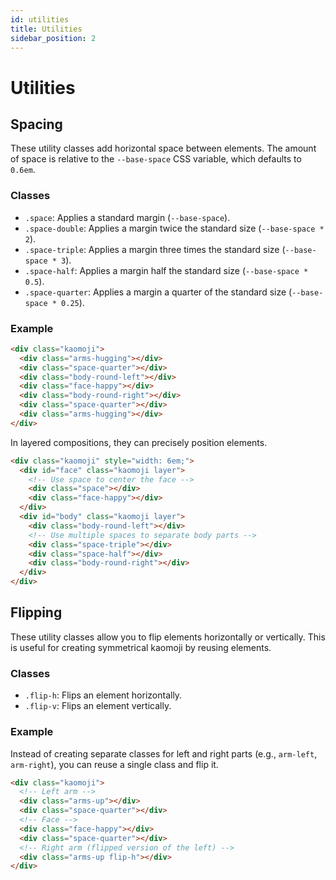 ```yaml
---
id: utilities
title: Utilities
sidebar_position: 2
---
```


# Utilities

## Spacing

These utility classes add horizontal space between elements. The amount of space is relative to the `--base-space` CSS variable, which defaults to `0.6em`.

### Classes

- `.space`: Applies a standard margin (`--base-space`).
- `.space-double`: Applies a margin twice the standard size (`--base-space * 2`).
- `.space-triple`: Applies a margin three times the standard size (`--base-space * 3`).
- `.space-half`: Applies a margin half the standard size (`--base-space * 0.5`).
- `.space-quarter`: Applies a margin a quarter of the standard size (`--base-space * 0.25`).

### Example

```html
<div class="kaomoji">
  <div class="arms-hugging"></div>
  <div class="space-quarter"></div>
  <div class="body-round-left"></div>
  <div class="face-happy"></div>
  <div class="body-round-right"></div>
  <div class="space-quarter"></div>
  <div class="arms-hugging"></div>
</div>
```

In layered compositions, they can precisely position elements.

```html
<div class="kaomoji" style="width: 6em;">
  <div id="face" class="kaomoji layer">
    <!-- Use space to center the face -->
    <div class="space"></div>
    <div class="face-happy"></div>
  </div>
  <div id="body" class="kaomoji layer">
    <div class="body-round-left"></div>
    <!-- Use multiple spaces to separate body parts -->
    <div class="space-triple"></div>
    <div class="space-half"></div>
    <div class="body-round-right"></div>
  </div>
</div>
```

## Flipping

These utility classes allow you to flip elements horizontally or vertically. This is useful for creating symmetrical kaomoji by reusing elements.

### Classes

- `.flip-h`: Flips an element horizontally.
- `.flip-v`: Flips an element vertically.

### Example

Instead of creating separate classes for left and right parts (e.g., `arm-left`, `arm-right`), you can reuse a single class and flip it.

```html
<div class="kaomoji">
  <!-- Left arm -->
  <div class="arms-up"></div>
  <div class="space-quarter"></div>
  <!-- Face -->
  <div class="face-happy"></div>
  <div class="space-quarter"></div>
  <!-- Right arm (flipped version of the left) -->
  <div class="arms-up flip-h"></div>
</div>
```
